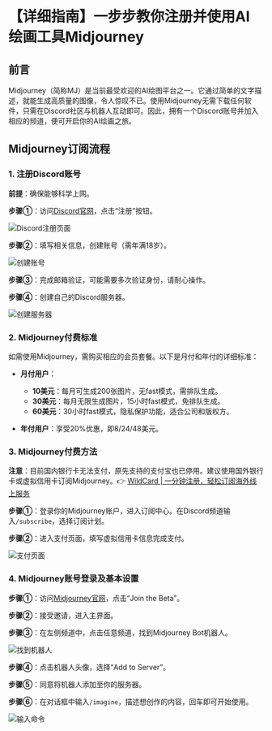 # 【详细指南】一步步教你注册并使用AI绘画工具Midjourney

## 前言

Midjourney（简称MJ）是当前最受欢迎的AI绘图平台之一。它通过简单的文字描述，就能生成高质量的图像，令人惊叹不已。使用Midjourney无需下载任何软件，只需在Discord社区与机器人互动即可。因此，拥有一个Discord账号并加入相应的频道，便可开启你的AI绘画之旅。

## Midjourney订阅流程

### 1. 注册Discord账号

**前提**：确保能够科学上网。

**步骤①**：访问[Discord官网](https://discord.com/)，点击“注册”按钮。

![Discord注册页面](https://bbtdd.com/img/99766865.webp)

**步骤②**：填写相关信息，创建账号（需年满18岁）。

![创建账号](https://bbtdd.com/img/05105088.webp)

**步骤③**：完成邮箱验证，可能需要多次验证身份，请耐心操作。

**步骤④**：创建自己的Discord服务器。

![创建服务器](https://bbtdd.com/img/426153553246.webp)

### 2. Midjourney付费标准

如需使用Midjourney，需购买相应的会员套餐。以下是月付和年付的详细标准：

- **月付用户**：
  - **10美元**：每月可生成200张图片，无fast模式，需排队生成。
  - **30美元**：每月无限生成图片，15小时fast模式，免排队生成。
  - **60美元**：30小时fast模式，隐私保护功能，适合公司和版权方。

- **年付用户**：享受20%优惠，即8/24/48美元。

### 3. Midjourney付费方法

**注意**：目前国内银行卡无法支付，原先支持的支付宝也已停用。建议使用国外银行卡或虚拟信用卡订阅Midjourney。👉 [WildCard | 一分钟注册，轻松订阅海外线上服务](https://bbtdd.com/WildCard)

**步骤①**：登录你的Midjourney账户，进入订阅中心。在Discord频道输入`/subscribe`，选择订阅计划。

**步骤②**：进入支付页面，填写虚拟信用卡信息完成支付。

![支付页面](https://bbtdd.com/img/0855135398261669.webp)

### 4. Midjourney账号登录及基本设置

**步骤①**：访问[Midjourney官网](https://midjourney.com/home/)，点击“Join the Beta”。

**步骤②**：接受邀请，进入主界面。

**步骤③**：在左侧频道中，点击任意频道，找到Midjourney Bot机器人。

![找到机器人](https://bbtdd.com/img/5817703625749668.webp)

**步骤④**：点击机器人头像，选择“Add to Server”。

**步骤⑤**：同意将机器人添加至你的服务器。

**步骤⑥**：在对话框中输入`/imagine`，描述想创作的内容，回车即可开始使用。

![输入命令](https://bbtdd.com/img/86239311.webp)